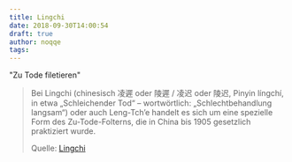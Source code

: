 ```yaml
---
title: Lingchi
date: 2018-09-30T14:00:54
draft: true
author: noqqe
tags:
---
```


"Zu Tode filetieren"

> Bei Lingchi (chinesisch 凌遲 oder 陵遲 / 凌迟 oder 陵迟, Pinyin língchí, in etwa
> „Schleichender Tod“ – wortwörtlich: „Schlechtbehandlung langsam“) oder auch
> Leng-Tch’e handelt es sich um eine spezielle Form des Zu-Tode-Folterns, die in
> China bis 1905 gesetzlich praktiziert wurde.
>
> Quelle: [Lingchi](https://de.wikipedia.org/wiki/Lingchi)
